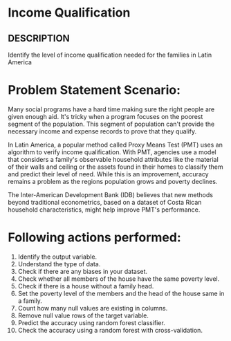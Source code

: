 # Income Qualification 

## DESCRIPTION
Identify the level of income qualification needed for the families in Latin America

# Problem Statement Scenario:
Many social programs have a hard time making sure the right people are given enough aid. 
It's tricky when a program focuses on the poorest segment of the population. 
This segment of population can't provide the necessary income and expense records to prove that they qualify.

In Latin America, a popular method called Proxy Means Test (PMT) uses an algorithm to verify income qualification. 
With PMT, agencies use a model that considers a family's observable household attributes like the material of their 
walls and ceiling or the assets found in their homes to classify them and predict their level of need. 
While this is an improvement, accuracy remains a problem as the regions population grows and poverty declines.

The Inter-American Development Bank (IDB) believes that new methods beyond traditional econometrics, 
based on a dataset of Costa Rican household characteristics, might help improve PMT's performance.

# Following actions performed:
1. Identify the output variable.
2. Understand the type of data.
3. Check if there are any biases in your dataset.
4. Check whether all members of the house have the same poverty level.
5. Check if there is a house without a family head.
6. Set the poverty level of the members and the head of the house same in a family.
7. Count how many null values are existing in columns.
8. Remove null value rows of the target variable.
9. Predict the accuracy using random forest classifier.
10. Check the accuracy using a random forest with cross-validation.
